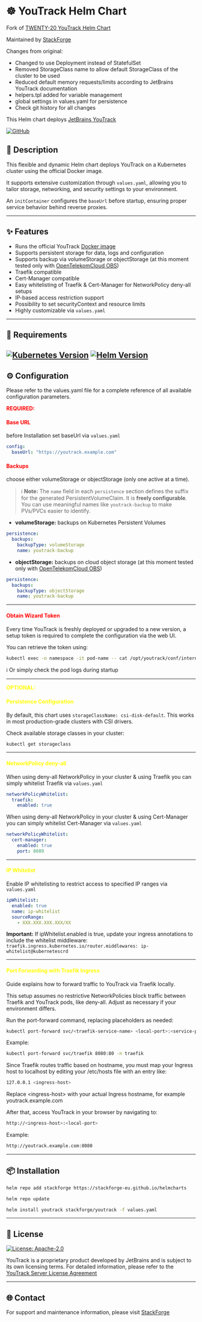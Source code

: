 # ☸️ YouTrack Helm Chart
Fork of [TWENTY-20 YouTrack Helm Chart](https://github.com/TWENTY-20/helm-charts/tree/main/youtrack)

Maintained by [StackForge](https://stack-forge.eu)

Changes from original:
- Changed to use Deployment instead of StatefulSet
- Removed StorageClass name to allow default StorageClass of the cluster to be used
- Reduced default memory requests/limits according to JetBrains YouTrack documentation
- helpers.tpl added for variable management
- global settings in values.yaml for persistence
- Check git history for all changes

This Helm chart deploys [JetBrains YouTrack](https://www.jetbrains.com/youtrack)

[![GitHub](https://img.shields.io/badge/github-%23121011.svg?style=for-the-badge&logo=github&logoColor=%23c3bc0e&color=grey)](https://github.com/StackForge-EU/helmcharts)

## 📝 Description
This flexible and dynamic Helm chart deploys YouTrack on a Kubernetes cluster using the official Docker image.

It supports extensive customization through `values.yaml`, allowing you to tailor storage, networking, and security settings to your environment.

An `initContainer` configures the `baseUrl` before startup, ensuring proper service behavior behind reverse proxies.

---
## ✨ Features
- Runs the official YouTrack [Docker image](https://hub.docker.com/r/jetbrains/youtrack)
- Supports persistent storage for data, logs and configuration
- Supports backup via volumeStorage or objectStorage (at this moment tested only with [OpenTelekomCloud OBS](https://docs.otc.t-systems.com/object-storage-service))
- Traefik compatible
- Cert-Manager compatible
- Easy whitelisting of Traefik & Cert-Manager for NetworkPolicy deny-all setups
- IP-based access restriction support
- Possibility to set securityContext and resource limits
- Highly customizable via `values.yaml`

---
## 📄 Requirements
[![Kubernetes Version](https://img.shields.io/badge/kubernetes-%3E%3D1.30-blue?style=for-the-badge&logo=kubernetes&logoColor=%23c3bc0e&color=%23c3bc0e)](https://kubernetes.io/releases/)
[![Helm Version](https://img.shields.io/badge/helm-%3E%3D3.0-green?style=for-the-badge&logo=helm&logoColor=%23c3bc0e&color=%23c3bc0e)](https://helm.sh/docs/intro/install/)
---
## ⚙️ Configuration
Please refer to the values.yaml file for a complete reference of all available configuration parameters.

<span style="color:red">**REQUIRED:**</span>
#### <span style="color:red;">Base URL</span>
before Installation set baseUrl via `values.yaml`
```yaml
config:
  baseUrl: "https://youtrack.example.com"
```

#### <span style="color:red;">Backups</span>
choose either volumeStorage or objectStorage (only one active at a time).
> ℹ️ **Note:**
> The `name` field in each `persistence` section defines the suffix for the generated PersistentVolumeClaim.
> It is **freely configurable**.
> You can use meaningful names like `youtrack-backup` to make PVs/PVCs easier to identify.
- **volumeStorage:** backups on Kubernetes Persistent Volumes
```yaml
persistence:
  backups:
    backupType: volumeStorage
    name: youtrack-backup
```
- **objectStorage:** backups on cloud object storage (at this moment tested only with [OpenTelekomCloud OBS](https://docs.otc.t-systems.com/object-storage-service))
```yaml
persistence:
  backups:
    backupType: objectStorage
    name: youtrack-backup
```
---
#### <span style="color:red;">Obtain Wizard Token</span>

Every time YouTrack is freshly deployed or upgraded to a new version, a setup token is required to complete the configuration via the web UI.

You can retrieve the token using:

```bash
kubectl exec -n namespace -it pod-name -- cat /opt/youtrack/conf/internal/services/configurationWizard/wizard_token.txt
```
ℹ️ Or simply check the pod logs during startup

---
<span style="color:yellow;">**OPTIONAL:**</span>

#### <span style="color:yellow;">Persistence Configuration</span>

By default, this chart uses `storageClassName: csi-disk-default`.
This works in most production-grade clusters with CSI drivers.

Check available storage classes in your cluster:

```bash
kubectl get storageclass
```

---
#### <span style="color:yellow">NetworkPolicy deny-all</span>
When using deny-all NetworkPolicy in your cluster & using Traefik you can simply whitelist Traefik via `values.yaml`

```yaml
networkPolicyWhitelist:
  traefik:
    enabled: true
```
When using deny-all NetworkPolicy in your cluster & using Cert-Manager you can simply whitelist Cert-Manager via `values.yaml`
```yaml
networkPolicyWhitelist:
  cert-manager:
    enabled: true
    port: 8089
```

---
#### <span style="color:yellow">IP Whitelist</span>
Enable IP whitelisting to restrict access to specified IP ranges via `values.yaml`
```yaml
ipWhitelist:
  enabled: true
  name: ip-whitelist
  sourceRange:
    - XXX.XXX.XXX.XXX/XX
```
**Important:**
If ipWhitelist.enabled is true, update your ingress annotations to include the whitelist middleware:
```traefik.ingress.kubernetes.io/router.middlewares: ip-whitelist@kubernetescrd```

---
#### <span style="color:yellow;">Port Forwarding with Traefik Ingress</span>

Guide explains how to forward traffic to YouTrack via Traefik locally.

This setup assumes no restrictive NetworkPolicies block traffic between Traefik and YouTrack pods, like deny-all. Adjust as necessary if your environment differs.

Run the port-forward command, replacing placeholders as needed:

```bash
kubectl port-forward svc/<traefik-service-name> <local-port>:<service-port> -n <traefik-namespace>
```

Example:

```bash
kubectl port-forward svc/traefik 8080:80 -n traefik
```

Since Traefik routes traffic based on hostname, you must map your Ingress host to localhost by editing your /etc/hosts file with an entry like:

```bash
127.0.0.1 <ingress-host>
```

Replace \<ingress-host\> with your actual Ingress hostname, for example youtrack.example.com

After that, access YouTrack in your browser by navigating to:

```bash
http://<ingress-host>:<local-port>
```

Example:

```bash
http://youtrack.example.com:8080
```

---
## 📦 Installation
```bash
helm repo add stackforge https://stackforge-eu.github.io/helmcharts
```
```bash
helm repo update
```
```bash
helm install youtrack stackforge/youtrack -f values.yaml
```
---
## 🪪 License
[![License: Apache-2.0](https://img.shields.io/badge/License-Apache_2.0-green?style=for-the-badge&color=%23c3bc0e)](https://github.com/StackForge-EU/helmcharts/blob/main/charts/youtrack/LICENSE)

YouTrack is a proprietary product developed by JetBrains and is subject to its own licensing terms.  For detailed information, please refer to the [YouTrack Server License Agreement](https://www.jetbrains.com/legal/docs/youtrack/license/)

---
## 🌐 Contact
For support and maintenance information, please visit [StackForge](https://stack-forge.eu)

